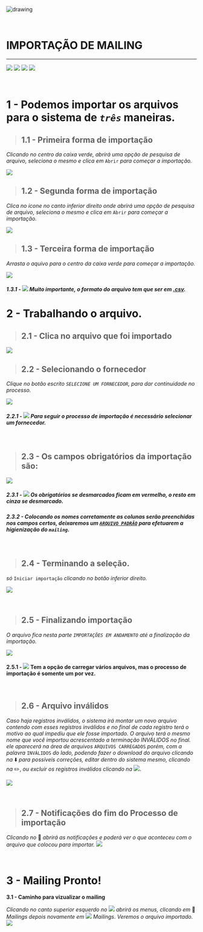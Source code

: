 
![drawing](/imgpadrao/logotipomakesystem.png)

<br>

# IMPORTAÇÃO DE MAILING

---

 ![](/imgpadrao/facebookescrito.png)
 ![](/imgpadrao/whatsapp.png)
 ![](/imgpadrao/linkedin.png)
 ![](/imgpadrao/ytbee.png)

<br />

# 1 - Podemos importar os arquivos para o sistema de *`três`* maneiras.

>## **1.1 - Primeira forma de importação** 
_Clicando no centro da caixa verde, abrirá uma opção de pesquisa de arquivo,
seleciona o mesmo e clica em_ `Abrir` _para começar a importação._

![](primeiraopçãodeimportação.gif)


>## **1.2 - Segunda forma de importação** 
_Clica no ícone no canto inferior direito onde abrirá uma opção de pesquisa de arquivo, seleciona o mesmo e clica em_ `Abrir` _para começar a importação._

![](segundaopçãodeimportação.gif)

>## **1.3 - Terceira forma de importação**
_Arrasta o aquivo para o centro da caixa verde para começar a importação._

![](terceiraopçãodeimportação.gif)

##### 1.3.1 - ![](waarning.png) Muito importante, o formato do arquivo tem que ser em [.csv](https://drive.google.com/file/d/1BHcN4QvCnNHDNB-jPDdUeCkT0hu0Ie7v/view?usp=sharing).

# 2 - Trabalhando o arquivo.

>## **2.1 - Clica no arquivo que foi importado**

![](arquivoteste.gif)

>## **2.2 - Selecionando o fornecedor**

_Clique no botão escrito `SELECIONE UM FORNECEDOR`, para dar continuidade no processo._

![](fornecedor.gif)

##### 2.2.1 - ![](waarning.png) Para seguir o processo de importação é necessário selecionar um fornecedor.

<br />

>## **2.3 - Os campos obrigatórios da importação são:**

![](camposob.png)

##### 2.3.1 - ![](waarning.png) Os obrigatórios se desmarcados ficam em vermelho, o resto em cinza se desmarcado.

##### 2.3.2 - Colocando os nomes corretamente as colunas serão preenchidas nos campos certos, deixaremos um [`ARQUIVO PADRÃO`](https://drive.google.com/file/d/14R_HsXNHtrN8R2Lk96DNvRI_71LZC0E1/view?usp=sharing) para efetuarem a higienização do `mailing`.

<br />

>## 2.4 - Terminando a seleção.

_só_ `Iniciar importação` _clicando no botão inferior direito._

![](configimprtacao.gif)

<br />

>## **2.5 - Finalizando importação**

_O arquivo fica nesta parte `IMPORTAÇÕES EM ANDAMENTO` até a finalização da importação._

 ![](aguardando.gif)
 
 #### 2.5.1 - ![](waarning.png) Tem a opção de carregar vários arquivos, mas o processo de importação é somente um por vez.

<br />

>## **2.6 - Arquivo inválidos**

 _Caso haja registros inválidos, o sistema irá montar um novo arquivo contendo com esses registros inválidos e no final de cada registro terá o motivo ao qual impediu que ele fosse importado._
_O arquivo terá o mesmo nome que você importou acrescentado a terminação INVÁLIDOS no final. ele aparecerá na área de arquivos_ `ARQUIVOS CARREGADOS` _porém, com a palavra_ `INVÁLIDOS` _do lado, podendo fazer o download do arquivo clicando na_ :arrow_down: _para possíveis correções, editar dentro do sistema mesmo, clicando na_ :pencil2:, _ou excluir os registros inválidos clicando na_ ![](lixeira.png).

![](invalido.gif)

<br />

>## **2.7 - Notificações do fim do Processo de importação** 

_Clicando no_ :bell: _abrirá as notificações e poderá ver o que aconteceu com o arquivo que colocou para importar._
![](notificacao.gif)

<br />

# 3 - Mailing Pronto!

**3.1 - Caminho para vizualizar o mailing**

 _Clicando no canto superior esquerdo no_ ![](menu.png) _abrirá os menus, clicando em_ :pencil: _*Mailings*_ _depois novamente em_ ![](mailing.png) *Mailings*. _Veremos o arquivo importado._
![](mailingm.gif)


